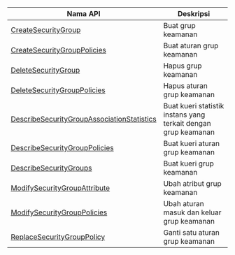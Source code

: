 | Nama API | Deskripsi |
| ------------------------------------------------------------ | ------------------------ |
| [CreateSecurityGroup](https://intl.cloud.tencent.com/document/api/215/15806) | Buat grup keamanan |
| [CreateSecurityGroupPolicies](https://intl.cloud.tencent.com/document/api/215/15807) | Buat aturan grup keamanan |
| [DeleteSecurityGroup](https://intl.cloud.tencent.com/document/api/215/15803) | Hapus grup keamanan |
| [DeleteSecurityGroupPolicies](https://intl.cloud.tencent.com/document/api/215/15809) | Hapus aturan grup keamanan |
| [DescribeSecurityGroupAssociationStatistics](https://intl.cloud.tencent.com/document/api/215/17799) | Buat kueri statistik instans yang terkait dengan grup keamanan |
| [DescribeSecurityGroupPolicies](https://intl.cloud.tencent.com/document/api/215/15804) | Buat kueri aturan grup keamanan |
| [DescribeSecurityGroups](https://intl.cloud.tencent.com/document/api/215/15808) | Buat kueri grup keamanan |
| [ModifySecurityGroupAttribute](https://intl.cloud.tencent.com/document/api/215/15805) | Ubah atribut grup keamanan |
| [ModifySecurityGroupPolicies](https://intl.cloud.tencent.com/document/api/215/15810) | Ubah aturan masuk dan keluar grup keamanan |
| [ReplaceSecurityGroupPolicy](https://intl.cloud.tencent.com/document/api/215/15811) | Ganti satu aturan grup keamanan |